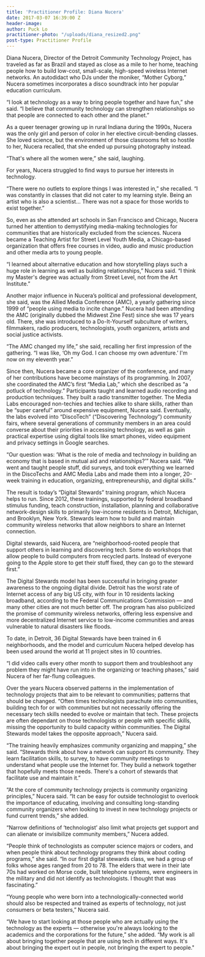 ```yaml
---
title: 'Practitioner Profile: Diana Nucera'
date: 2017-03-07 16:39:00 Z
header-image: 
author: Puck Lo
practitioner-photo: "/uploads/diana_resized2.png"
post-type: Practitioner Profile
---
```


Diana Nucera, Director of the Detroit Community Technology Project, has traveled as far as Brazil and stayed as close as a mile to her home, teaching people how to build low-cost, small-scale, high-speed wireless Internet networks. An autodidact who DJs under the moniker, “Mother Cyborg,” Nucera sometimes incorporates a disco soundtrack into her popular education curriculum.

“I look at technology as a way to bring people together and have fun,” she said. “I believe that
community technology can strengthen relationships so that people are connected to each other and the planet.”

As a queer teenager growing up in rural Indiana during the 1990s, Nucera was the only girl and person of color in her elective circuit-bending classes. She loved science, but the environment of those classrooms felt so hostile to her, Nucera recalled, that she ended up pursuing photography instead. 

“That's where all the women were,” she said, laughing. 

For years, Nucera struggled to find ways to pursue her interests in technology.

“There were no outlets to explore things I was interested in,” she recalled. “I was constantly in classes that did not cater to my learning style. Being an artist who is also a scientist… There was not a space for those worlds to exist together.”

So, even as she attended art schools in San Francisco and Chicago, Nucera turned her attention to demystifying media-making technologies for communities that are historically excluded from the sciences. Nucera became a Teaching Artist for Street Level Youth Media, a Chicago-based organization that offers free courses in video, audio and music production and other media arts to young people.

“I learned about alternative education and how storytelling plays such a huge role in learning as well as building relationships,” Nucera said. “I think my Master's degree was actually from Street Level, not from the Art Institute.”

Another major influence in Nucera’s political and professional development, she said, was the Allied Media Conference (AMC), a yearly gathering since 1999 of “people using media to incite change.” Nucera had been attending the AMC (originally dubbed the Midwest Zine Fest) since she was 17 years old. There, she was introduced to a Do-It-Yourself subculture of writers, filmmakers, radio producers, technologists, youth organizers, artists and social justice activists.

“The AMC changed my life,” she said, recalling her first impression of the gathering. “I was like, ‘Oh my God. I can choose my own adventure.’ I'm now on my eleventh year.”

Since then, Nucera became a core organizer of the conference, and many of her contributions have become mainstays of its programming. In 2007, she coordinated the AMC’s first “Media Lab,” which she described as “a potluck of technology.” Participants taught and learned audio recording and production techniques. They built a radio transmitter together. The Media Labs encouraged non-techies and techies alike to share skills, rather than be “super careful” around expensive equipment, Nucera said. Eventually, the labs evolved into “DiscoTech” (“Discovering Technology”) community fairs, where several generations of community members in an area could converse about their priorities in accessing technology, as well as gain practical expertise using digital tools like smart phones, video equipment and privacy settings in Google searches. 

“Our question was: ‘What is the role of media and technology in building an economy that is based in mutual aid and relationships?’” Nucera said. “We went and taught people stuff, did surveys, and took everything we learned in the DiscoTechs and AMC Media Labs and made them into a longer, 20-week training in education, organizing, entrepreneurship, and digital skills.”

The result is today’s “Digital Stewards” training program, which Nucera helps to run. Since 2012, these trainings, supported by federal broadband stimulus funding, teach construction, installation, planning and collaborative network-design skills to primarily low-income residents in Detroit, Michigan, and Brooklyn, New York. Stewards learn how to build and maintain community wireless networks that allow neighbors to share an Internet connection. 

Digital stewards, said Nucera, are “neighborhood-rooted people that support others in learning and discovering tech. Some do workshops that allow people to build computers from recycled parts. Instead of everyone going to the Apple store to get their stuff fixed, they can go to the steward first.”

The Digital Stewards model has been successful in bringing greater awareness to the ongoing digital divide. Detroit has the worst rate of Internet access of any big US city, with four in 10 residents lacking broadband, according to the Federal Communications Commission — and many other cities are not much better off. The program has also publicized the promise of community wireless networks, offering less expensive and more decentralized Internet service to low-income communities and areas vulnerable to natural disasters like floods.

To date, in Detroit, 36 Digital Stewards have been trained in 6 neighborhoods, and the model and curriculum Nucera helped develop has been used around the world at 11 project sites in 10 countries.

“I did video calls every other month to support them and troubleshoot any problem they might have run into in the organizing or teaching phases,” said Nucera of her far-flung colleagues.

Over the years Nucera observed patterns in the implementation of technology projects that aim to be relevant to communities; patterns that should be changed. “Often times technologists parachute into communities, building tech for or with communities but not necessarily offering the necessary tech skills needed to evolve or maintain that tech. These projects are often dependant on those technologists or people with specific skills, missing the opportunity to build capacity within communities. The Digital Stewards model takes the opposite approach,” Nucera said. 

“The training heavily emphasizes community organizing and mapping,” she said. “Stewards think about how a network can support its community. They learn facilitation skills, to survey, to have community meetings to understand what people use the Internet for. They build a network together that hopefully meets those needs. There's a cohort of stewards that facilitate use and maintain it.”

“At the core of community technology projects is community organizing principles,” Nucera said. “It can be easy for outside technologist to overlook the importance of educating, involving and consulting long-standing community organizers when looking to invest in new technology projects or fund current trends,” she added. 

“Narrow definitions of ‘technologist’ also limit what projects get support and can alienate or invisibilize community members,” Nucera added.

“People think of technologists as computer science majors or coders, and when people think about technology programs they think about coding programs,” she said. “In our first digital stewards class, we had a group of folks whose ages ranged from 20 to 78. The elders that were in their late 70s had worked on Morse code, built telephone systems, were engineers in the military and did not identify as technologists. I thought that was fascinating.”

“Young people who were born into a technologically-connected world should also be respected and trained as experts of technology, not just consumers or beta testers,” Nucera said. 

“We have to start looking at those people who are actually using the technology as the experts — otherwise you're always looking to the academics and the corporations for the future,” she added. “My work is all about bringing together people that are using tech in different ways. It's about bringing the expert out in people, not bringing the expert to people."